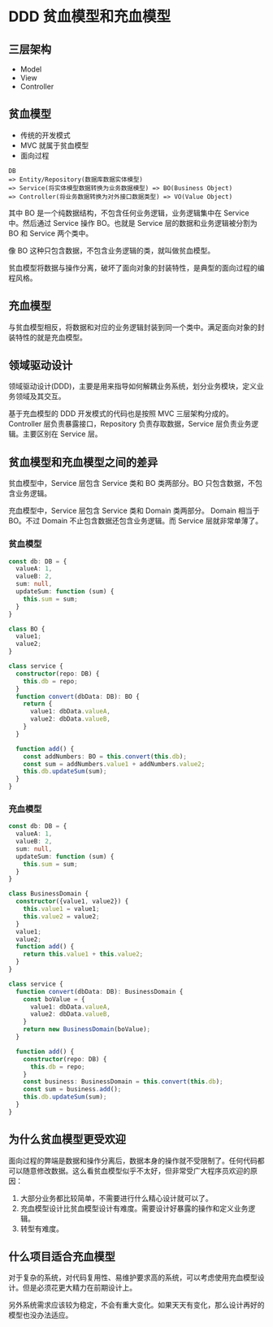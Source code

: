 # DDD 贫血模型和充血模型

## 三层架构

- Model
- View
- Controller

## 贫血模型

- 传统的开发模式
- MVC 就属于贫血模型
- 面向过程

```
DB
=> Entity/Repository(数据库数据实体模型)
=> Service(将实体模型数据转换为业务数据模型) => BO(Business Object)
=> Controller(将业务数据转换为对外接口数据类型) => VO(Value Object)
```

其中 BO 是一个纯数据结构，不包含任何业务逻辑，业务逻辑集中在 Service 中。然后通过 Service 操作 BO。也就是 Service 层的数据和业务逻辑被分割为 BO 和 Service 两个类中。

像 BO 这种只包含数据，不包含业务逻辑的类，就叫做贫血模型。

贫血模型将数据与操作分离，破坏了面向对象的封装特性，是典型的面向过程的编程风格。

## 充血模型

与贫血模型相反，将数据和对应的业务逻辑封装到同一个类中。满足面向对象的封装特性的就是充血模型。

## 领域驱动设计

领域驱动设计(DDD)，主要是用来指导如何解耦业务系统，划分业务模块，定义业务领域及其交互。

基于充血模型的 DDD 开发模式的代码也是按照 MVC 三层架构分成的。Controller 层负责暴露接口，Repository 负责存取数据，Service 层负责业务逻辑。主要区别在 Service 层。

## 贫血模型和充血模型之间的差异

贫血模型中，Service 层包含 Service 类和 BO 类两部分。BO 只包含数据，不包含业务逻辑。

充血模型中，Service 层包含 Service 类和 Domain 类两部分。 Domain 相当于 BO。不过 Domain 不止包含数据还包含业务逻辑。而 Service 层就非常单薄了。

### 贫血模型

```ts
const db: DB = {
  valueA: 1,
  valueB: 2,
  sum: null,
  updateSum: function (sum) {
    this.sum = sum;
  }
}

class BO {
  value1;
  value2;
}

class service {
  constructor(repo: DB) {
    this.db = repo;
  }
  function convert(dbData: DB): BO {
    return {
      value1: dbData.valueA,
      value2: dbData.valueB,
    }
  }

  function add() {
    const addNumbers: BO = this.convert(this.db);
    const sum = addNumbers.value1 + addNumbers.value2;
    this.db.updateSum(sum);
  }
}
```

### 充血模型

```ts
const db: DB = {
  valueA: 1,
  valueB: 2,
  sum: null,
  updateSum: function (sum) {
    this.sum = sum;
  }
}

class BusinessDomain {
  constructor({value1, value2}) {
    this.value1 = value1;
    this.value2 = value2;
  }
  value1;
  value2;
  function add() {
    return this.value1 + this.value2;
  }
}

class service {
  function convert(dbData: DB): BusinessDomain {
    const boValue = {
      value1: dbData.valueA,
      value2: dbData.valueB,
    }
    return new BusinessDomain(boValue);
  }

  function add() {
    constructor(repo: DB) {
      this.db = repo;
    }
    const business: BusinessDomain = this.convert(this.db);
    const sum = business.add();
    this.db.updateSum(sum);
  }
}
```

## 为什么贫血模型更受欢迎

面向过程的弊端是数据和操作分离后，数据本身的操作就不受限制了。任何代码都可以随意修改数据。这么看贫血模型似乎不太好，但非常受广大程序员欢迎的原因：

1. 大部分业务都比较简单，不需要进行什么精心设计就可以了。
2. 充血模型设计比贫血模型设计有难度。需要设计好暴露的操作和定义业务逻辑。
3. 转型有难度。

## 什么项目适合充血模型

对于复杂的系统，对代码复用性、易维护要求高的系统，可以考虑使用充血模型设计。但是必须花更大精力在前期设计上。

另外系统需求应该较为稳定，不会有重大变化。如果天天有变化，那么设计再好的模型也没办法适应。
